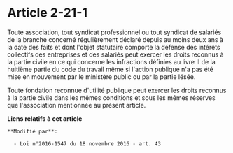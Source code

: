 # Article 2-21-1

Toute association, tout syndicat professionnel ou tout syndicat de salariés de la branche concerné régulièrement déclaré
depuis au moins deux ans à la date des faits et dont l'objet statutaire comporte la défense des intérêts collectifs des
entreprises et des salariés peut exercer les droits reconnus à la partie civile en ce qui concerne les infractions définies
au livre II de la huitième partie du code du travail même si l'action publique n'a pas été mise en mouvement par le ministère
public ou par la partie lésée.

Toute fondation reconnue d'utilité publique peut exercer les droits reconnus à la partie civile dans les mêmes conditions et
sous les mêmes réserves que l'association mentionnée au présent article.

**Liens relatifs à cet article**

	**Modifié par**:

	  - Loi n°2016-1547 du 18 novembre 2016 - art. 43
